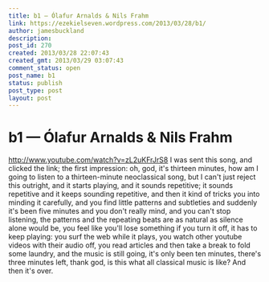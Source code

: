 ```yaml
---
title: b1 — Ólafur Arnalds & Nils Frahm
link: https://ezekielseven.wordpress.com/2013/03/28/b1/
author: jamesbuckland
description: 
post_id: 270
created: 2013/03/28 22:07:43
created_gmt: 2013/03/29 03:07:43
comment_status: open
post_name: b1
status: publish
post_type: post
layout: post
---
```


# b1 — Ólafur Arnalds & Nils Frahm

http://www.youtube.com/watch?v=zL2uKFrJrS8 I was sent this song, and clicked the link; the first impression: oh, god, it's thirteen minutes, how am I going to listen to a thirteen-minute neoclassical song, but I can't just reject this outright, and it starts playing, and it sounds repetitive; it sounds repetitive and it keeps sounding repetitive, and then it kind of tricks you into minding it carefully, and you find little patterns and subtleties and suddenly it's been five minutes and you don't really mind, and you can't stop listening, the patterns and the repeating beats are as natural as silence alone would be, you feel like you'll lose something if you turn it off, it has to keep playing: you surf the web while it plays, you watch other youtube videos with their audio off, you read articles and then take a break to fold some laundry, and the music is still going, it's only been ten minutes, there's three minutes left, thank god, is this what all classical music is like? And then it's over.